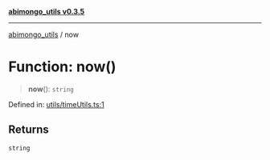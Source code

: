 [**abimongo_utils v0.3.5**](../README.md)

***

[abimongo_utils](../README.md) / now

# Function: now()

> **now**(): `string`

Defined in: [utils/timeUtils.ts:1](https://github.com/NodEm9/abimongo_utils/blob/62e08380578108b0497622fb9a13efb3beac383a/src/utils/timeUtils.ts#L1)

## Returns

`string`
